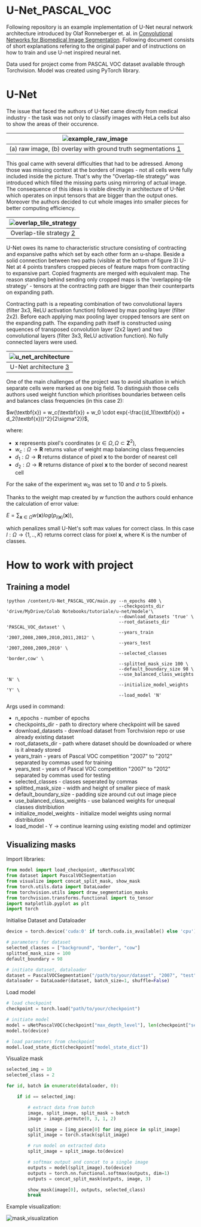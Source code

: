 # U-Net_PASCAL_VOC
Following repository is an example implementation of U-Net neural network architecture introduced by Olaf Ronneberger et. al. in [Convolutional Networks for Biomedical Image Segmentation](https://arxiv.org/abs/1505.04597). Following document consists of short explanations refering to the original paper and of instructions on how to train and use U-net inspired neural net.

Data used for project come from PASCAL VOC dataset available through Torchvision. Model was created using PyTorch library.

# U-Net
The issue that faced the authors of U-Net came directly from medical industry - the task was not only to classify images with HeLa cells but also to show the areas of their occurence.

| ![example_raw_image](/images/example_raw_image.PNG) |
|:--:|
| (a) raw image, (b) overlay with ground truth segmentations [1]|

[1]: https://arxiv.org/abs/1505.04597

This goal came with several difficulties that had to be adressed. Among those was missing context at the borders of images - not all cells were fully included inside the picture. That's why the "Overlap-tile strategy" was introduced which filled the missing parts using mirroring of actual image. The consequence of this ideas is visible directly in architecture of U-Net which operates on input tensors that are bigger than the output ones. Moreover the authors decided to cut whole images into smaller pieces for better computing efficiency. 

| ![overlap_tile_strategy](/images/overlap_tile_strategy.PNG) |
|:--:|
| Overlap-tile strategy [2]|

[2]: https://arxiv.org/abs/1505.04597

U-Net owes its name to characteristic structure consisting of contracting and expansive paths which set by each other form an u-shape. Beside a solid connection between two paths (visible at the bottom of figure 3) U-Net at 4 points transfers cropped pieces of feature maps from contracting to expansive part. Copied fragments are merged with equivalent map. The reason standing behind sending only cropped maps is the 'overlapping-tile strategy' - tensors at the contracting path are bigger than their counterparts on expanding path.

Contracting path is a repeating combination of two convolutional layers (filter 3x3, ReLU activation function) followed by max pooling layer (filter 2x2). Before each applying max pooling layer cropped tensors are sent on the expanding path. The expanding path itself is constructed using sequences of transposed convolution layer (2x2 layer) and two convolutional layers (filter 3x3, ReLU activation function). No fully connected layers were used.

| ![u_net_architecture](/images/u_net_architecture.PNG) |
|:--:|
| U-Net architecture [3]|

[3]: https://arxiv.org/abs/1505.04597

One of the main challenges of the project was to avoid situation in which separate cells were marked as one big field. To distinguish those cells authors used weight function which prioritises boundaries between cells and balances class frequencies (in this case 2):

$w(\textbf{x}) = w_c(\textbf{x}) + w_0 \cdot exp(-\frac{(d_1(\textbf{x}) + d_2(\textbf{x}))^2}{2\sigma^2})$,

where:
-  $\textbf{x}$ represents pixel's coordinates ($x \in \Omega, \Omega \subset \textbf{Z}^2$),
- $w_c:\Omega \rightarrow \textbf{R}$ returns value of weight map balancing class frequencies
- $d_1:\Omega \rightarrow \textbf{R}$ returns distance of pixel $\textbf{x}$ to the border of nearest cell
- $d_2:\Omega \rightarrow \textbf{R}$ returns distance of pixel $\textbf{x}$ to the border of second nearest cell

For the sake of the experiment $w_0$ was set to 10 and $\sigma$ to 5 pixels.

Thanks to the weight map created by $w$ function the authors could enhance the calculation of error value:

$E = \sum_{\textbf{x} \in \Omega} w(\textbf{x}) log(p_{l(\textbf{x})}(\textbf{x}))$,

which penalizes small U-Net's soft max values for correct class. In this case $l:\Omega \rightarrow \{1,..,K\}$ returns correct class for pixel $\textbf{x}$, where K is the number of classes.

# How to work with project

## Training a model
```
!python /content/U-Net_PASCAL_VOC/main.py --n_epochs 400 \
                                          --checkpoints_dir 'drive/MyDrive/Colab Notebooks/tutoriale/u-net/modele'\
                                          --download_datasets 'true' \
                                          --root_datasets_dir 'PASCAL_VOC_dataset' \
                                          --years_train '2007,2008,2009,2010,2011,2012' \
                                          --years_test '2007,2008,2009,2010' \
                                          --selected_classes 'border,cow' \
                                          --splitted_mask_size 100 \
                                          --default_boundary_size 98 \
                                          --use_balanced_class_weights 'N' \
                                          --initialize_model_weights 'Y' \
                                          --load_model 'N'
```

Args used in command:
- n_epochs - number of epochs
- checkpoints_dir - path to directory where checkpoint will be saved
- download_datasets - download dataset from Torchvision repo or use already existing dataset
- root_datasets_dir - path where dataset should be downloaded or where is it already stored
- years_train - years of Pascal VOC competition "2007" to "2012" separated by commas used for training
- years_test - years of Pascal VOC competition "2007" to "2012" separated by commas used for testing
- selected_classes - classes seperated by commas
- splitted_mask_size - width and height of smaller piece of mask
- default_boundary_size - padding size around cut out image piece
- use_balanced_class_weights - use balanced  weights for unequal classes distribiution
- initialize_model_weights - initialize model weights using normal distribiution
- load_model - Y -> continue learning using existing model and optimizer

## Visualizing masks
Import libraries:
```python
from model import load_checkpoint, uNetPascalVOC
from dataset import PascalVOCSegmentation
from visualize import concat_split_mask, show_mask
from torch.utils.data import DataLoader
from torchvision.utils import draw_segmentation_masks
from torchvision.transforms.functional import to_tensor
import matplotlib.pyplot as plt
import torch
```

Initialise Dataset and Dataloader
```python
device = torch.device('cuda:0' if torch.cuda.is_available() else 'cpu')

# parameters for dataset
selected_classes = ["background", "border", "cow"]
splitted_mask_size = 100
default_boundary = 98

# initiate dataset, dataloader
dataset = PascalVOCSegmentation("/path/to/your/dataset", "2007", "test", selected_classes, splitted_mask_size, default_boundary, False, download=True)
dataloader = DataLoader(dataset, batch_size=1, shuffle=False)
```

Load model
```python
# load checkpoint
checkpoint = torch.load("path/to/your/checkpoint")

# initiate model
model = uNetPascalVOC(checkpoint["max_depth_level"], len(checkpoint["selected_classes"]))
model.to(device)

# load parameters from checkpoint
model.load_state_dict(checkpoint["model_state_dict"])
```

Visualize mask
```python
selected_img = 10
selected_class = 2

for id, batch in enumerate(dataloader, 0):

    if id == selected_img:

        # extract data from batch
        image, split_image, split_mask = batch
        image = image.permute(0, 3, 1, 2)

        split_image = [img_piece[0] for img_piece in split_image]
        split_image = torch.stack(split_image)

        # run model on extracted data
        split_image = split_image.to(device)

        # softmax output and concat to a single image
        outputs = model(split_image).to(device)
        outputs = torch.nn.functional.softmax(outputs, dim=1)
        outputs = concat_split_mask(outputs, image, 3)

        show_mask(image[0], outputs, selected_class)
        break
```
Example visualization:

![mask_visualization](/images/mask_visualization.png)